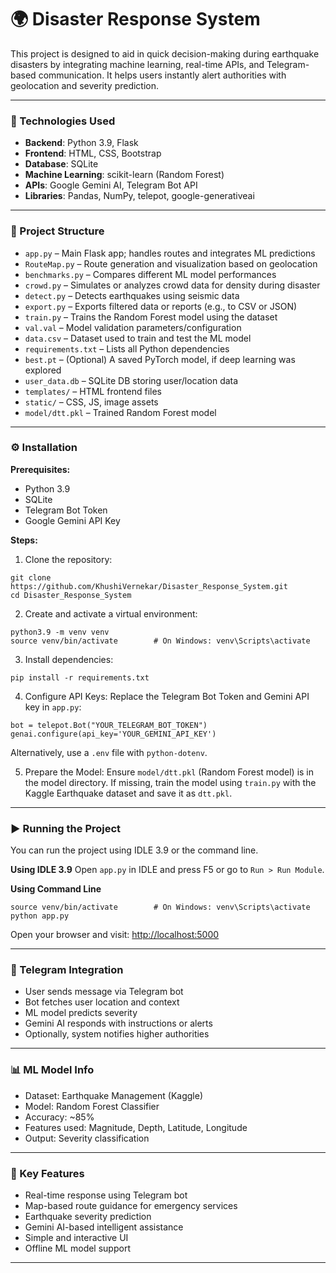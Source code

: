 # 🌍 Disaster Response System

This project is designed to aid in quick decision-making during earthquake disasters by integrating machine learning, real-time APIs, and Telegram-based communication. It helps users instantly alert authorities with geolocation and severity prediction.

---

### 🧰 Technologies Used

* **Backend**: Python 3.9, Flask
* **Frontend**: HTML, CSS, Bootstrap
* **Database**: SQLite
* **Machine Learning**: scikit-learn (Random Forest)
* **APIs**: Google Gemini AI, Telegram Bot API
* **Libraries**: Pandas, NumPy, telepot, google-generativeai

---

### 📂 Project Structure

* `app.py` – Main Flask app; handles routes and integrates ML predictions
* `RouteMap.py` – Route generation and visualization based on geolocation
* `benchmarks.py` – Compares different ML model performances
* `crowd.py` – Simulates or analyzes crowd data for density during disaster
* `detect.py` – Detects earthquakes using seismic data
* `export.py` – Exports filtered data or reports (e.g., to CSV or JSON)
* `train.py` – Trains the Random Forest model using the dataset
* `val.val` – Model validation parameters/configuration
* `data.csv` – Dataset used to train and test the ML model
* `requirements.txt` – Lists all Python dependencies
* `best.pt` – (Optional) A saved PyTorch model, if deep learning was explored
* `user_data.db` – SQLite DB storing user/location data
* `templates/` – HTML frontend files
* `static/` – CSS, JS, image assets
* `model/dtt.pkl` – Trained Random Forest model

---

### ⚙️ Installation

**Prerequisites:**

* Python 3.9
* SQLite
* Telegram Bot Token
* Google Gemini API Key

**Steps:**

1. Clone the repository:

```
git clone https://github.com/KhushiVernekar/Disaster_Response_System.git
cd Disaster_Response_System
```

2. Create and activate a virtual environment:

```
python3.9 -m venv venv
source venv/bin/activate        # On Windows: venv\Scripts\activate
```

3. Install dependencies:

```
pip install -r requirements.txt
```

4. Configure API Keys:
   Replace the Telegram Bot Token and Gemini API key in `app.py`:

```
bot = telepot.Bot("YOUR_TELEGRAM_BOT_TOKEN")
genai.configure(api_key='YOUR_GEMINI_API_KEY')
```

Alternatively, use a `.env` file with `python-dotenv`.

5. Prepare the Model:
   Ensure `model/dtt.pkl` (Random Forest model) is in the model directory.
   If missing, train the model using `train.py` with the Kaggle Earthquake dataset and save it as `dtt.pkl`.

---

### ▶️ Running the Project

You can run the project using IDLE 3.9 or the command line.

**Using IDLE 3.9**
Open `app.py` in IDLE and press F5 or go to `Run > Run Module`.

**Using Command Line**

```
source venv/bin/activate        # On Windows: venv\Scripts\activate
python app.py
```

Open your browser and visit:
[http://localhost:5000](http://localhost:5000)

---

### 📱 Telegram Integration

* User sends message via Telegram bot
* Bot fetches user location and context
* ML model predicts severity
* Gemini AI responds with instructions or alerts
* Optionally, system notifies higher authorities

---

### 📊 ML Model Info

* Dataset: Earthquake Management (Kaggle)
* Model: Random Forest Classifier
* Accuracy: \~85%
* Features used: Magnitude, Depth, Latitude, Longitude
* Output: Severity classification

---

### 📌 Key Features

* Real-time response using Telegram bot
* Map-based route guidance for emergency services
* Earthquake severity prediction
* Gemini AI-based intelligent assistance
* Simple and interactive UI
* Offline ML model support

---
